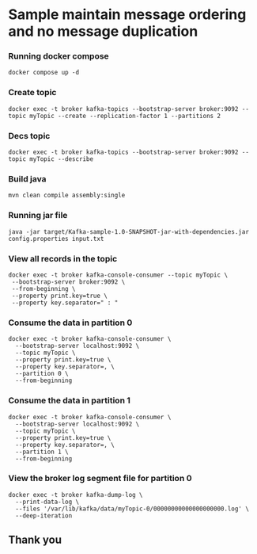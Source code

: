 # Sample maintain message ordering and no message duplication

### Running docker compose
```
docker compose up -d
```
### Create topic
```
docker exec -t broker kafka-topics --bootstrap-server broker:9092 --topic myTopic --create --replication-factor 1 --partitions 2
```
### Decs topic
```
docker exec -t broker kafka-topics --bootstrap-server broker:9092 --topic myTopic --describe
```
### Build java
```
mvn clean compile assembly:single
```
### Running jar file
```
java -jar target/Kafka-sample-1.0-SNAPSHOT-jar-with-dependencies.jar config.properties input.txt
```
### View all records in the topic
```
docker exec -t broker kafka-console-consumer --topic myTopic \
 --bootstrap-server broker:9092 \
 --from-beginning \
 --property print.key=true \
 --property key.separator=" : "
```
### Consume the data in partition 0
```
docker exec -t broker kafka-console-consumer \
  --bootstrap-server localhost:9092 \
  --topic myTopic \
  --property print.key=true \
  --property key.separator=, \
  --partition 0 \
  --from-beginning
```
### Consume the data in partition 1
```
docker exec -t broker kafka-console-consumer \
  --bootstrap-server localhost:9092 \
  --topic myTopic \
  --property print.key=true \
  --property key.separator=, \
  --partition 1 \
  --from-beginning
```
### View the broker log segment file for partition 0
```
docker exec -t broker kafka-dump-log \
  --print-data-log \
  --files '/var/lib/kafka/data/myTopic-0/00000000000000000000.log' \
  --deep-iteration
```

## Thank you